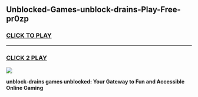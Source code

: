 
## Unblocked-Games-unblock-drains-Play-Free-pr0zp
<h3>
<a href="https://premium76.site?title=unblock-drains&ref=21A">CLICK TO PLAY</a></h3>
<hr>

<h3>
<a href="https://premium76.site?title=unblock-drains&ref=21A">CLICK 2 PLAY</a>
  
</h3>

<a href="https://premium76.site?title=unblock-drains&ref=21A"><img src="https://clearcache.store/games.png"></a>


**unblock-drains games unblocked: Your Gateway to Fun and Accessible Online Gaming**
